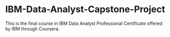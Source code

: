 # IBM-Data-Analyst-Capstone-Project
This is the final course in IBM Data Analyst Professional Certificate offered by IBM through Coursera.
